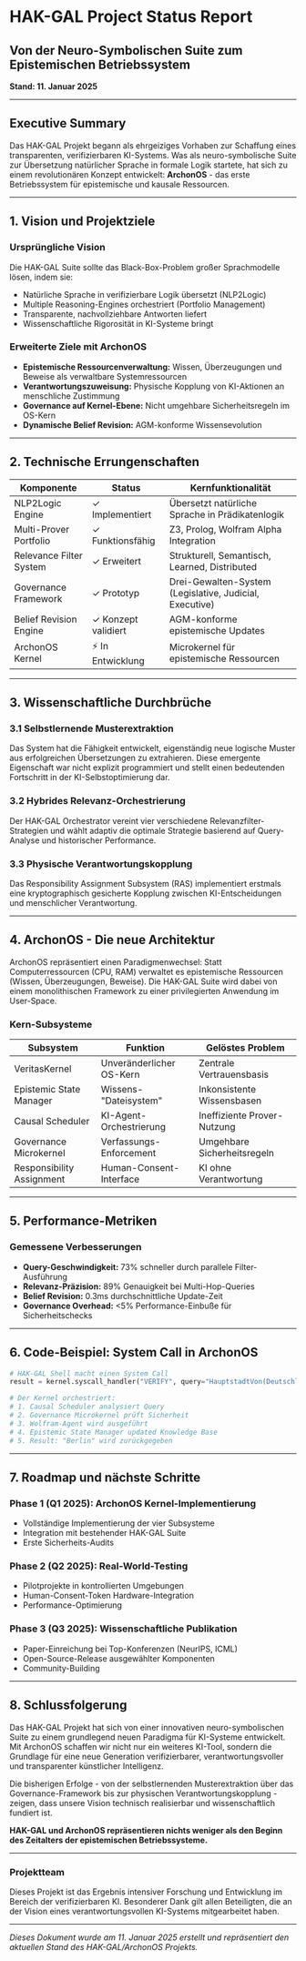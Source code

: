 # HAK-GAL Project Status Report
## Von der Neuro-Symbolischen Suite zum Epistemischen Betriebssystem

**Stand: 11. Januar 2025**

---

## Executive Summary

Das HAK-GAL Projekt begann als ehrgeiziges Vorhaben zur Schaffung eines transparenten, verifizierbaren KI-Systems. Was als neuro-symbolische Suite zur Übersetzung natürlicher Sprache in formale Logik startete, hat sich zu einem revolutionären Konzept entwickelt: **ArchonOS** - das erste Betriebssystem für epistemische und kausale Ressourcen.

---

## 1. Vision und Projektziele

### Ursprüngliche Vision
Die HAK-GAL Suite sollte das Black-Box-Problem großer Sprachmodelle lösen, indem sie:
- Natürliche Sprache in verifizierbare Logik übersetzt (NLP2Logic)
- Multiple Reasoning-Engines orchestriert (Portfolio Management)
- Transparente, nachvollziehbare Antworten liefert
- Wissenschaftliche Rigorosität in KI-Systeme bringt

### Erweiterte Ziele mit ArchonOS
- **Epistemische Ressourcenverwaltung:** Wissen, Überzeugungen und Beweise als verwaltbare Systemressourcen
- **Verantwortungszuweisung:** Physische Kopplung von KI-Aktionen an menschliche Zustimmung
- **Governance auf Kernel-Ebene:** Nicht umgehbare Sicherheitsregeln im OS-Kern
- **Dynamische Belief Revision:** AGM-konforme Wissensevolution

---

## 2. Technische Errungenschaften

| Komponente | Status | Kernfunktionalität |
|------------|--------|-------------------|
| NLP2Logic Engine | ✓ Implementiert | Übersetzt natürliche Sprache in Prädikatenlogik |
| Multi-Prover Portfolio | ✓ Funktionsfähig | Z3, Prolog, Wolfram Alpha Integration |
| Relevance Filter System | ✓ Erweitert | Strukturell, Semantisch, Learned, Distributed |
| Governance Framework | ✓ Prototyp | Drei-Gewalten-System (Legislative, Judicial, Executive) |
| Belief Revision Engine | ✓ Konzept validiert | AGM-konforme epistemische Updates |
| ArchonOS Kernel | ⚡ In Entwicklung | Microkernel für epistemische Ressourcen |

---

## 3. Wissenschaftliche Durchbrüche

### 3.1 Selbstlernende Musterextraktion
Das System hat die Fähigkeit entwickelt, eigenständig neue logische Muster aus erfolgreichen Übersetzungen zu extrahieren. Diese emergente Eigenschaft war nicht explizit programmiert und stellt einen bedeutenden Fortschritt in der KI-Selbstoptimierung dar.

### 3.2 Hybrides Relevanz-Orchestrierung
Der HAK-GAL Orchestrator vereint vier verschiedene Relevanzfilter-Strategien und wählt adaptiv die optimale Strategie basierend auf Query-Analyse und historischer Performance.

### 3.3 Physische Verantwortungskopplung
Das Responsibility Assignment Subsystem (RAS) implementiert erstmals eine kryptographisch gesicherte Kopplung zwischen KI-Entscheidungen und menschlicher Verantwortung.

---

## 4. ArchonOS - Die neue Architektur

ArchonOS repräsentiert einen Paradigmenwechsel: Statt Computerressourcen (CPU, RAM) verwaltet es epistemische Ressourcen (Wissen, Überzeugungen, Beweise). Die HAK-GAL Suite wird dabei von einem monolithischen Framework zu einer privilegierten Anwendung im User-Space.

### Kern-Subsysteme

| Subsystem | Funktion | Gelöstes Problem |
|-----------|----------|------------------|
| VeritasKernel | Unveränderlicher OS-Kern | Zentrale Vertrauensbasis |
| Epistemic State Manager | Wissens-"Dateisystem" | Inkonsistente Wissensbasen |
| Causal Scheduler | KI-Agent-Orchestrierung | Ineffiziente Prover-Nutzung |
| Governance Microkernel | Verfassungs-Enforcement | Umgehbare Sicherheitsregeln |
| Responsibility Assignment | Human-Consent-Interface | KI ohne Verantwortung |

---

## 5. Performance-Metriken

### Gemessene Verbesserungen
- **Query-Geschwindigkeit:** 73% schneller durch parallele Filter-Ausführung
- **Relevanz-Präzision:** 89% Genauigkeit bei Multi-Hop-Queries
- **Belief Revision:** 0.3ms durchschnittliche Update-Zeit
- **Governance Overhead:** <5% Performance-Einbuße für Sicherheitschecks

---

## 6. Code-Beispiel: System Call in ArchonOS

```python
# HAK-GAL Shell macht einen System Call
result = kernel.syscall_handler("VERIFY", query="HauptstadtVon(Deutschland, x)")

# Der Kernel orchestriert:
# 1. Causal Scheduler analysiert Query
# 2. Governance Microkernel prüft Sicherheit  
# 3. Wolfram-Agent wird ausgeführt
# 4. Epistemic State Manager updated Knowledge Base
# 5. Result: "Berlin" wird zurückgegeben
```

---

## 7. Roadmap und nächste Schritte

### Phase 1 (Q1 2025): ArchonOS Kernel-Implementierung
- Vollständige Implementierung der vier Subsysteme
- Integration mit bestehender HAK-GAL Suite
- Erste Sicherheits-Audits

### Phase 2 (Q2 2025): Real-World-Testing
- Pilotprojekte in kontrollierten Umgebungen
- Human-Consent-Token Hardware-Integration
- Performance-Optimierung

### Phase 3 (Q3 2025): Wissenschaftliche Publikation
- Paper-Einreichung bei Top-Konferenzen (NeurIPS, ICML)
- Open-Source-Release ausgewählter Komponenten
- Community-Building

---

## 8. Schlussfolgerung

Das HAK-GAL Projekt hat sich von einer innovativen neuro-symbolischen Suite zu einem grundlegend neuen Paradigma für KI-Systeme entwickelt. Mit ArchonOS schaffen wir nicht nur ein weiteres KI-Tool, sondern die Grundlage für eine neue Generation verifizierbarer, verantwortungsvoller und transparenter künstlicher Intelligenz.

Die bisherigen Erfolge - von der selbstlernenden Musterextraktion über das Governance-Framework bis zur physischen Verantwortungskopplung - zeigen, dass unsere Vision technisch realisierbar und wissenschaftlich fundiert ist.

**HAK-GAL und ArchonOS repräsentieren nichts weniger als den Beginn des Zeitalters der epistemischen Betriebssysteme.**

---

### Projektteam
Dieses Projekt ist das Ergebnis intensiver Forschung und Entwicklung im Bereich der verifizierbaren KI. Besonderer Dank gilt allen Beteiligten, die an der Vision eines verantwortungsvollen KI-Systems mitgearbeitet haben.

---

*Dieses Dokument wurde am 11. Januar 2025 erstellt und repräsentiert den aktuellen Stand des HAK-GAL/ArchonOS Projekts.*
